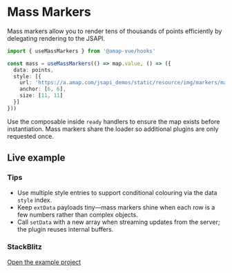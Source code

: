 # Mass Markers

Mass markers allow you to render tens of thousands of points efficiently by delegating rendering to the JSAPI.

```ts
import { useMassMarkers } from '@amap-vue/hooks'

const mass = useMassMarkers(() => map.value, () => ({
  data: points,
  style: [{
    url: 'https://a.amap.com/jsapi_demos/static/resource/img/markers/mark_b.png',
    anchor: [6, 6],
    size: [11, 11]
  }]
}))
```

Use the composable inside `ready` handlers to ensure the map exists before instantiation. Mass markers share the loader so additional plugins are only requested once.

## Live example

<ClientOnly>
  <UseMassMarkersHookDemo />
</ClientOnly>

<script setup lang="ts">
import UseMassMarkersHookDemo from '../examples/hooks/UseMassMarkersHookDemo.vue'
</script>

### Tips

- Use multiple style entries to support conditional colouring via the data `style` index.
- Keep `extData` payloads tiny—mass markers shine when each row is a few numbers rather than complex objects.
- Call `setData` with a new array when streaming updates from the server; the plugin reuses internal buffers.

### StackBlitz

[Open the example project](https://stackblitz.com/github/your-org/amap-vue-kit/tree/main/examples/basic)
